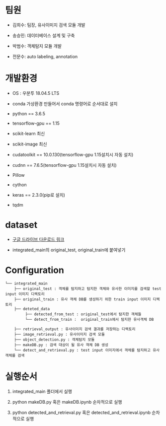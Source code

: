# 팀원

- 김희수: 팀장, 유사이미지 검색 모듈 개발

- 송승민: 데이터베이스 설계 및 구축

- 박범수: 객체탐지 모듈 개발

- 전문수: auto labeling, annotation

# 개발환경

- OS : 우분투 18.04.5 LTS

- conda 가상환경 만들어서 conda 명령어로 순서대로 설치

- python == 3.6.5

- tensorflow-gpu == 1.15

- scikit-learn 최신

- scikit-image 최신

- cudatoolkit == 10.0.130(tensorflow-gpu 1.15설치시 자동 설치)

- cudnn == 7.6.5(tensorflow-gpu 1.15설치시 자동 설치)

- Pillow

- cython

- keras == 2.3.0(pip로 설치)

- tqdm

# dataset

- [구글 드라이브 다운로드 링크](https://drive.google.com/drive/folders/1LUcWabcn_bu5u9iSkQN7LKuIzLStX832?usp=sharing)

- integrated_main의 original_test, original_train에 붙여넣기

# Configuration

```
└── integrated_main
    ├── original_test : 객체를 탐지하고 탐지한 객체와 유사한 이미지를 검색할 test input 이미지 디렉토리
    ├── original_train : 유사 객체 DB를 생성하기 위한 train input 이미지 디렉토리
    ├── deteted_data
         ├── detected_from_test : original_test에서 탐지한 객체들
         └── detect_from_train :  original_train에서 탐지한 유사객체 DB

    ├── retrieval_output : 유사이미지 검색 결과를 저장하는 디렉토리
    ├── image_retrieval.py : 유사이미지 검색 모듈
    ├── object_detection.py : 객체탐지 모듈
    ├── makeDB.py : 검색 대상이 될 유사 객체 DB 생성
    └── detect_and_retrieval.py : test input 이미지에서 객체를 탐지하고 유사 객체를 검색

```

# 실행순서

1. integrated_main 폴더에서 실행

2. python makeDB.py 혹은 makeDB.ipynb 순차적으로 실행

3. python detected_and_retrieval.py 혹은 detected_and_retrieval.ipynb 순차적으로 실행
